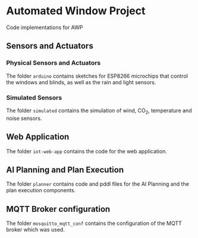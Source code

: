 # Automated Window Project

Code implementations for AWP

## Sensors and Actuators

### Physical Sensors and Actuators

The folder `arduino` contains sketches for ESP8266 microchips that control the windows and blinds, as well as the rain and light sensors.

### Simulated Sensors

The folder `simulated` contains the simulation of wind, CO<sub>2</sub>, temperature and noise sensors.

## Web Application

The folder `iot-web-app` contains the code for the web application.

## AI Planning and Plan Execution

The folder `planner` contains code and pddl files for the AI Planning and the plan execution components.

## MQTT Broker configuration

The folder `mosquitto_mqtt_conf` contains the configuration of the MQTT broker which was used.
